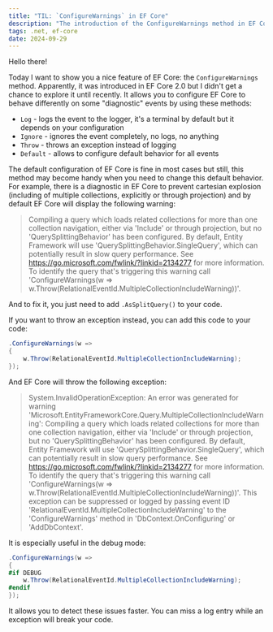 ```yaml
---
title: "TIL: `ConfigureWarnings` in EF Core"
description: "The introduction of the ConfigureWarnings method in EF Core, which allows developers to control how EF Core handles specific diagnostic events."
tags: .net, ef-core
date: 2024-09-29
---
```


Hello there!

Today I want to show you a nice feature of EF Core: the `ConfigureWarnings` method. Apparently, it was introduced in EF Core 2.0 but I didn't get a chance to explore it until recently. It allows you to configure EF Core to behave differently on some "diagnostic" events by using these methods:

- `Log` - logs the event to the logger, it's a terminal by default but it depends on your configuration
- `Ignore` - ignores the event completely, no logs, no anything
- `Throw` - throws an exception instead of logging
- `Default` - allows to configure default behavior for all events

The default configuration of EF Core is fine in most cases but still, this method may become handy when you need to change this default behavior. For example, there is a diagnostic in EF Core to prevent cartesian explosion (including of multiple collections, explicitly or through projection) and by default EF Core will display the following warning:

> Compiling a query which loads related collections for more than one collection navigation, either via 'Include' or through projection, but no 'QuerySplittingBehavior' has been configured. By default, Entity Framework will use 'QuerySplittingBehavior.SingleQuery', which can potentially result in slow query performance. See https://go.microsoft.com/fwlink/?linkid=2134277 for more information. To identify the query that's triggering this warning call 'ConfigureWarnings(w => w.Throw(RelationalEventId.MultipleCollectionIncludeWarning))'.

And to fix it, you just need to add `.AsSplitQuery()` to your code. 

If you want to throw an exception instead, you can add this code to your code:

```csharp
.ConfigureWarnings(w =>
{
    w.Throw(RelationalEventId.MultipleCollectionIncludeWarning);
});
```

And EF Core will throw the following exception:

> System.InvalidOperationException: An error was generated for warning 'Microsoft.EntityFrameworkCore.Query.MultipleCollectionIncludeWarning': Compiling a query which loads related collections for more than one collection navigation, either via 'Include' or through projection, but no 'QuerySplittingBehavior' has been configured. By default, Entity Framework will use 'QuerySplittingBehavior.SingleQuery', which can potentially result in slow query performance. See https://go.microsoft.com/fwlink/?linkid=2134277 for more information. To identify the query that's triggering this warning call 'ConfigureWarnings(w => w.Throw(RelationalEventId.MultipleCollectionIncludeWarning))'. This exception can be suppressed or logged by passing event ID 'RelationalEventId.MultipleCollectionIncludeWarning' to the 'ConfigureWarnings' method in 'DbContext.OnConfiguring' or 'AddDbContext'.

It is especially useful in the debug mode:

```csharp
.ConfigureWarnings(w =>
{
#if DEBUG
    w.Throw(RelationalEventId.MultipleCollectionIncludeWarning);
#endif
});
```

It allows you to detect these issues faster. You can miss a log entry while an exception will break your code.
